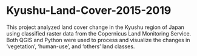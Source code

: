 # Kyushu-Land-Cover-2015-2019
This project analyzed land cover change in the Kyushu region of Japan using classified raster data from the Copernicus Land Monitoring Service. Both QGIS and Python were used to process and visualize the changes in ‘vegetation’, ‘human-use’, and ‘others’ land classes.
